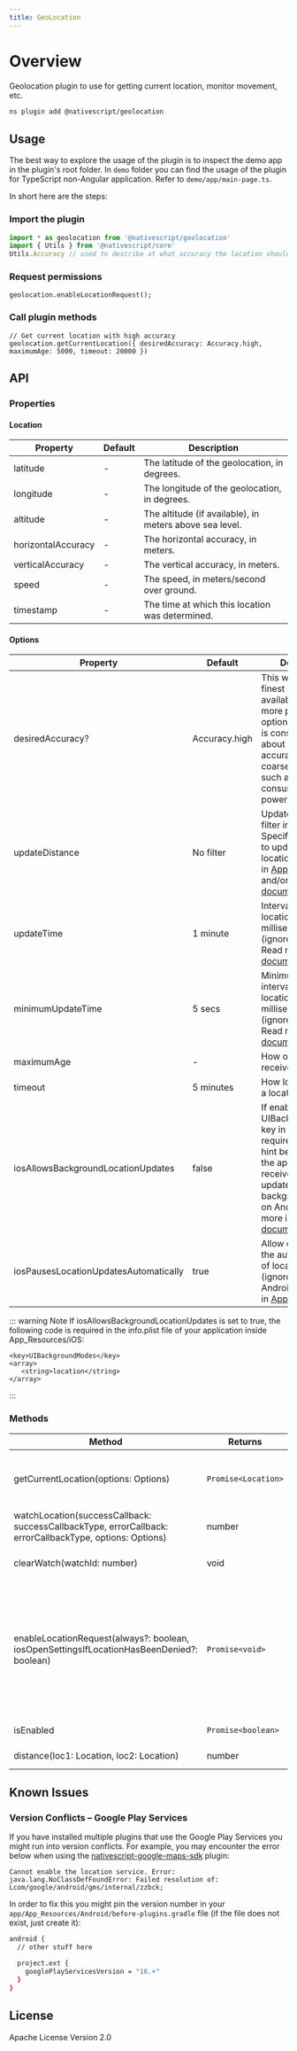```yaml
---
title: GeoLocation
---
```


# Overview

Geolocation plugin to use for getting current location, monitor movement, etc.

```bash
ns plugin add @nativescript/geolocation
```

## Usage

The best way to explore the usage of the plugin is to inspect the demo app in the plugin's root folder.
In `demo` folder you can find the usage of the plugin for TypeScript non-Angular application. Refer to `demo/app/main-page.ts`.

In short here are the steps:

### Import the plugin

```typescript
import * as geolocation from '@nativescript/geolocation'
import { Utils } from '@nativescript/core'
Utils.Accuracy // used to describe at what accuracy the location should be get
```

### Request permissions

```
geolocation.enableLocationRequest();
```

### Call plugin methods

```
// Get current location with high accuracy
geolocation.getCurrentLocation({ desiredAccuracy: Accuracy.high, maximumAge: 5000, timeout: 20000 })
```

## API

### Properties

#### Location

| Property           | Default | Description                                             |
| ------------------ | ------- | ------------------------------------------------------- |
| latitude           | -       | The latitude of the geolocation, in degrees.            |
| longitude          | -       | The longitude of the geolocation, in degrees.           |
| altitude           | -       | The altitude (if available), in meters above sea level. |
| horizontalAccuracy | -       | The horizontal accuracy, in meters.                     |
| verticalAccuracy   | -       | The vertical accuracy, in meters.                       |
| speed              | -       | The speed, in meters/second over ground.                |
| timestamp          | -       | The time at which this location was determined.         |

#### Options

| Property                              | Default       | Description                                                                                                                                                                                                                                                                                                                                                                                 |
| ------------------------------------- | ------------- | ------------------------------------------------------------------------------------------------------------------------------------------------------------------------------------------------------------------------------------------------------------------------------------------------------------------------------------------------------------------------------------------- |
| desiredAccuracy?                      | Accuracy.high | This will return the finest location available but use more power than `any` option. `Accuracy.any` is considered to be about 100 meter accuracy. Using a coarse accuracy such as this often consumes less power.                                                                                                                                                                           |
| updateDistance                        | No filter     | Update distance filter in meters. Specifies how often to update the location. Read more in [Apple document](https://developer.apple.com/documentation/corelocation/cllocationmanager/1423500-distancefilter?language=objc) and/or [Google documents](<https://developers.google.com/android/reference/com/google/android/gms/location/LocationRequest.html#setSmallestDisplacement(float)>) |
| updateTime                            | 1 minute      | Interval between location updates, in milliseconds (ignored on iOS). Read more in [Google document](<https://developers.google.com/android/reference/com/google/android/gms/location/LocationRequest#setInterval(long)>).                                                                                                                                                                   |
| minimumUpdateTime                     | 5 secs        | Minimum time interval between location updates, in milliseconds (ignored on iOS). Read more in [Google document](<https://developers.google.com/android/reference/com/google/android/gms/location/LocationRequest#setFastestInterval(long)>).                                                                                                                                               |
| maximumAge                            | -             | How old locations to receive in ms.                                                                                                                                                                                                                                                                                                                                                         |
| timeout                               | 5 minutes     | How long to wait for a location in ms.                                                                                                                                                                                                                                                                                                                                                      |
| iosAllowsBackgroundLocationUpdates    | false         | If enabled, UIBackgroundModes key in info.plist is required (check the hint below). Allow the application to receive location updates in background (ignored on Android). Read more in [Apple document](https://developer.apple.com/documentation/corelocation/cllocationmanager/1620568-allowsbackgroundlocationupdates?language=objc)                                                     |
| iosPausesLocationUpdatesAutomatically | true          | Allow deactivation of the automatic pause of location updates (ignored on Android). Read more in [Apple document](https://developer.apple.com/documentation/corelocation/cllocationmanager/1620553-pauseslocationupdatesautomatical?language=objc)                                                                                                                                          |

::: warning Note
If iosAllowsBackgroundLocationUpdates is set to true, the following code is required in the info.plist file of your application inside App_Resources/iOS:

```
<key>UIBackgroundModes</key>
<array>
   <string>location</string>
</array>
```

:::

### Methods

| Method                                                                                                  | Returns             | Description                                                                                                                                                                                                                                                                                                                                                                                                                                                                                                                                                                                                                                                                                                                                                                                                                                                                                                                                                                                                                                          |
| ------------------------------------------------------------------------------------------------------- | ------------------- | ---------------------------------------------------------------------------------------------------------------------------------------------------------------------------------------------------------------------------------------------------------------------------------------------------------------------------------------------------------------------------------------------------------------------------------------------------------------------------------------------------------------------------------------------------------------------------------------------------------------------------------------------------------------------------------------------------------------------------------------------------------------------------------------------------------------------------------------------------------------------------------------------------------------------------------------------------------------------------------------------------------------------------------------------------- |
| getCurrentLocation(options: Options)                                                                    | `Promise<Location>` | Get current location applying the specified options (if any). Since version 5.0 of the plugin, it will use [requestLocation](https://developer.apple.com/documentation/corelocation/cllocationmanager/1620548-requestlocation?language=objc) API for devices using iOS 9.0+. In situation of poor or no GPS signal, but available Wi-Fi it will take 10 sec to return location.                                                                                                                                                                                                                                                                                                                                                                                                                                                                                                                                                                                                                                                                      |
| watchLocation(successCallback: successCallbackType, errorCallback: errorCallbackType, options: Options) | number              | Monitor for location change.                                                                                                                                                                                                                                                                                                                                                                                                                                                                                                                                                                                                                                                                                                                                                                                                                                                                                                                                                                                                                         |
| clearWatch(watchId: number)                                                                             | void                | Stop monitoring for location change. Parameter expected is the watchId returned from `watchLocation`.                                                                                                                                                                                                                                                                                                                                                                                                                                                                                                                                                                                                                                                                                                                                                                                                                                                                                                                                                |
| enableLocationRequest(always?: boolean, iosOpenSettingsIfLocationHasBeenDenied?: boolean)               | `Promise<void>`     | Ask for permissions to use location services. The options are applicable only for iOS. When `always` is true, it opens a custom prompt message and the following keys are required: [NSLocationAlwaysAndWhenInUseUsageDescription](https://developer.apple.com/documentation/bundleresources/information_property_list/nslocationalwaysandwheninuseusagedescription) (iOS 11.0+) OR [NSLocationAlwaysUsageDescription](https://developer.apple.com/documentation/bundleresources/information_property_list/nslocationalwaysusagedescription?language=objc) (iOS 8.0-10.0) and [NSLocationWhenInUseUsageDescription](https://developer.apple.com/documentation/bundleresources/information_property_list/nslocationwheninuseusagedescription). Read more about [request always usage](https://developer.apple.com/documentation/corelocation/cllocationmanager/1620551-requestalwaysauthorization). When `iosOpenSettingsIfLocationHasBeenDenied` is true, the settings app will open on iOS so the user can change the location services permission. |
| isEnabled                                                                                               | `Promise<boolean>`  | Resolves `true` or `false` based on the location services availability.                                                                                                                                                                                                                                                                                                                                                                                                                                                                                                                                                                                                                                                                                                                                                                                                                                                                                                                                                                              |
| distance(loc1: Location, loc2: Location)                                                                | number              | Calculate the distance between two locations. Returns the distance in meters.                                                                                                                                                                                                                                                                                                                                                                                                                                                                                                                                                                                                                                                                                                                                                                                                                                                                                                                                                                        |

## Known Issues

### Version Conflicts – Google Play Services

If you have installed multiple plugins that use the Google Play Services you might run into version conflicts. For example, you may encounter the error below when using the [nativescript-google-maps-sdk](https://github.com/dapriett/nativescript-google-maps-sdk) plugin:

```
Cannot enable the location service. Error: java.lang.NoClassDefFoundError: Failed resolution of: Lcom/google/android/gms/internal/zzbck;
```

In order to fix this you might pin the version number in your `app/App_Resources/Android/before-plugins.gradle` file (if the file does not exist, just create it):

```bash
android {  
  // other stuff here

  project.ext {
    googlePlayServicesVersion = "16.+"
  }
}
```

## License

Apache License Version 2.0
